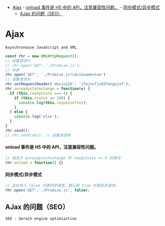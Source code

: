 <!-- TOC depthFrom:1 depthTo:6 withLinks:1 updateOnSave:1 orderedList:0 -->

- [Ajax](#ajax)
			- [onload 事件是 H5 中的 API，注意兼容性问题。](#onload-事件是-h5-中的-api注意兼容性问题)
			- [同步模式/异步模式](#同步模式异步模式)
	- [AJax 的问题（SEO）](#ajax-的问题seo)

<!-- /TOC -->

# Ajax

`Asynchronouse JavaScript and XML`

```JavaScript
const rhr = new XMLHttpRequest();
// 设置请求行
// rhr.open('GET','./Promise.js');
// 传参
rhr.open('GET', './Promise.js?id=1&name=tom')
// 设置请求头
rhr.setRequestHeader('deviceId': 'ifejnofjo83fongojof');
rhr.onreadystatechange = function(e) {
  if (this.readyState === 4) {
    if (this.status == 200) {
      console.log(this.responseText);
    }
  } else {
    console.log('else');
  }
}
rhr.send();
// rhr.send(obj); // 设置请求体

```
#### onload 事件是 H5 中的 API，注意兼容性问题。

```JavaScript
// 相当于 onreadystatechange 中 readyState == 4 的情况
rhr.onload = function() {}
```

#### 同步模式/异步模式

```JavaScript
// 此处传入 false 代表同步请求，默认是 true 代表异步请求。
rhr.open('GET','./Promise.js', false);
```

## AJax 的问题（SEO）

`SEO - Serach engine optimiaztion`
